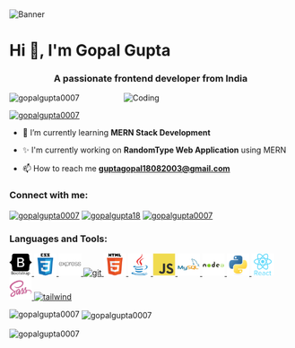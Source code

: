 <img align="center" alt="Banner" height="250" width="1100" src="https://encrypted-tbn0.gstatic.com/images?q=tbn:ANd9GcT8WJeR47Uq5u6fZfvV2q6w17WL8-586YiSylf_U8DOSDYienqDFfIIgRt-G5rSDLeCD5g&usqp=CAU">

<h1 alingn="center">Hi 👋,  I'm Gopal Gupta</h1> 
<h3 align="center">A passionate frontend developer from India</h3>
<img align="right" alt="Coding" width="300" src="https://media.tenor.com/mH7xKvTA0DUAAAAj/geek-pc-expert.gif">

<p align="left"> <img src="https://komarev.com/ghpvc/?username=gopalgupta0007&label=Profile%20views&color=0e75b6&style=flat" alt="gopalgupta0007" /> </p>

<p align="left"> <a href="https://github.com/ryo-ma/github-profile-trophy"><img src="https://github-profile-trophy.vercel.app/?username=gopalgupta0007" alt="gopalgupta0007" /></a> </p>

- 🌱 I’m currently learning **MERN Stack Development**

- ✨ I'm currently working on **RandomType Web Application** using MERN

- 📫 How to reach me **guptagopal18082003@gmail.com**

<h3 align="left">Connect with me:</h3>
<p align="left">
<a href="https://codesandbox.com/gopalgupta0007" target="blank"><img align="center" src="https://raw.githubusercontent.com/rahuldkjain/github-profile-readme-generator/master/src/images/icons/Social/codesandbox.svg" alt="gopalgupta0007" height="30" width="40" /></a>
<a href="https://www.codechef.com/users/gopalgupta18" target="blank"><img align="center" src="https://cdn.jsdelivr.net/npm/simple-icons@3.1.0/icons/codechef.svg" alt="gopalgupta18" height="30" width="40" /></a>
<a href="https://www.hackerrank.com/gopalgupta0007" target="blank"><img align="center" src="https://raw.githubusercontent.com/rahuldkjain/github-profile-readme-generator/master/src/images/icons/Social/hackerrank.svg" alt="gopalgupta0007" height="30" width="40" /></a>
</p>

<h3 align="left">Languages and Tools:</h3>
<p align="left"> <a href="https://getbootstrap.com" target="_blank" rel="noreferrer"> <img src="https://raw.githubusercontent.com/devicons/devicon/master/icons/bootstrap/bootstrap-plain-wordmark.svg" alt="bootstrap" width="40" height="40"/> </a> <a href="https://www.w3schools.com/css/" target="_blank" rel="noreferrer"> <img src="https://raw.githubusercontent.com/devicons/devicon/master/icons/css3/css3-original-wordmark.svg" alt="css3" width="40" height="40"/> </a> <a href="https://expressjs.com" target="_blank" rel="noreferrer"> <img src="https://raw.githubusercontent.com/devicons/devicon/master/icons/express/express-original-wordmark.svg" alt="express" width="40" height="40"/> </a> <a href="https://git-scm.com/" target="_blank" rel="noreferrer"> <img src="https://www.vectorlogo.zone/logos/git-scm/git-scm-icon.svg" alt="git" width="40" height="40"/> </a> <a href="https://www.w3.org/html/" target="_blank" rel="noreferrer"> <img src="https://raw.githubusercontent.com/devicons/devicon/master/icons/html5/html5-original-wordmark.svg" alt="html5" width="40" height="40"/> </a> <a href="https://www.java.com" target="_blank" rel="noreferrer"> <img src="https://raw.githubusercontent.com/devicons/devicon/master/icons/java/java-original.svg" alt="java" width="40" height="40"/> </a> <a href="https://developer.mozilla.org/en-US/docs/Web/JavaScript" target="_blank" rel="noreferrer"> <img src="https://raw.githubusercontent.com/devicons/devicon/master/icons/javascript/javascript-original.svg" alt="javascript" width="40" height="40"/> </a> <a href="https://www.mysql.com/" target="_blank" rel="noreferrer"> <img src="https://raw.githubusercontent.com/devicons/devicon/master/icons/mysql/mysql-original-wordmark.svg" alt="mysql" width="40" height="40"/> </a> <a href="https://nodejs.org" target="_blank" rel="noreferrer"> <img src="https://raw.githubusercontent.com/devicons/devicon/master/icons/nodejs/nodejs-original-wordmark.svg" alt="nodejs" width="40" height="40"/> </a> <a href="https://www.python.org" target="_blank" rel="noreferrer"> <img src="https://raw.githubusercontent.com/devicons/devicon/master/icons/python/python-original.svg" alt="python" width="40" height="40"/> </a> <a href="https://reactjs.org/" target="_blank" rel="noreferrer"> <img src="https://raw.githubusercontent.com/devicons/devicon/master/icons/react/react-original-wordmark.svg" alt="react" width="40" height="40"/> </a> <a href="https://sass-lang.com" target="_blank" rel="noreferrer"> <img src="https://raw.githubusercontent.com/devicons/devicon/master/icons/sass/sass-original.svg" alt="sass" width="40" height="40"/> </a> <a href="https://tailwindcss.com/" target="_blank" rel="noreferrer"> <img src="https://www.vectorlogo.zone/logos/tailwindcss/tailwindcss-icon.svg" alt="tailwind" width="40" height="40"/> </a> </p>

<p><img align="left" src="https://github-readme-stats.vercel.app/api/top-langs?username=gopalgupta0007&show_icons=true&locale=en&layout=compact" alt="gopalgupta0007" /></p>

<p>&nbsp;<img align="center" src="https://github-readme-stats.vercel.app/api?username=gopalgupta0007&show_icons=true&locale=en" alt="gopalgupta0007" /></p>

<p><img align="center" src="https://github-readme-streak-stats.herokuapp.com/?user=gopalgupta0007&" alt="gopalgupta0007" /></p>
